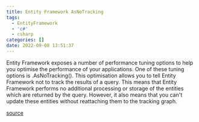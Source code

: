 ```yaml
---
title: Entity Framework AsNoTracking
tags:
  - EntityFramework
  - 'c#'
  - csharp
categories: []
date: 2022-09-08 13:51:37
---
```


Entity Framework exposes a number of performance tuning options to help you optimise the performance of your applications. One of these tuning options is .AsNoTracking(). This optimisation allows you to tell Entity Framework not to track the results of a query. This means that Entity Framework performs no additional processing or storage of the entities which are returned by the query. However, it also means that you can't update these entities without reattaching them to the tracking graph.

[source](https://stackoverflow.com/questions/12211680/what-difference-does-asnotracking-make)